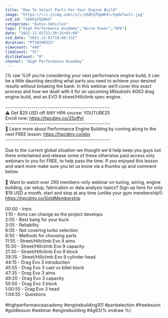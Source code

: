 ```yaml
---
title: "How To Select Parts For Your Engine Build"
image: "https:\/\/i.ytimg.com\/vi\/z6OFqfOpWk4\/hqdefault.jpg"
vid_id: "z6OFqfOpWk4"
categories: "Autos-Vehicles"
tags: ["High Performance Academy","Horse Power","HPA"]
date: "2021-12-01T23:30:15+03:00"
vid_date: "2021-12-01T18:00:33Z"
duration: "PT1H24M32S"
viewcount: "446"
likeCount: "55"
dislikeCount: "0"
channel: "High Performance Academy"
---
```

{% raw %}If you’re considering your next performance engine build, it can be a little daunting deciding what parts you need to achieve your desired results without breaking the bank. In this webinar we’ll cover this exact process and how we dealt with it for an upcoming Mitsubishi 4G63 drag engine build, and an EVO 9 street/Hillclimb spec engine.<br /><br />----------------------------------------------------<br />⚠️ Get $25 USD off ANY HPA course: YOUTUBE25 <br />Enroll now: <a rel="nofollow" target="blank" href="https://hpcdmy.co/25offyt">https://hpcdmy.co/25offyt</a><br />----------------------------------------------------<br />🔧 Learn more about Performance Engine Building by coming along to the next FREE lesson: <a rel="nofollow" target="blank" href="https://hpcdmy.co/eby">https://hpcdmy.co/eby</a><br />----------------------------------------------------<br /><br />Due to the current global situation we thought we'd help keep you guys out there entertained and release some of these otherwise paid access only webinars to you for FREE, to help pass the time. If you enjoyed this lesson and want more make sure you let us know via a thumbs up and comment below.<br /><br />🧠 Want to watch over 290 members-only webinar on tuning, wiring, engine building, car setup, fabrication or data analysis topics? Sign up here for only $19 USD a month, start and stop at any time (unlike your gym membership!): <a rel="nofollow" target="blank" href="https://hpcdmy.co/GoldMembership">https://hpcdmy.co/GoldMembership</a><br /><br />00:00 - Intro<br />1:10 - Aims can change as the project develops<br />2:05 - Best bang for your buck<br />3:05 - Reliability<br />6:05 - Not covering turbo selection<br />6:50 - Methods for choosing parts<br />11:55 - Street/Hillclimb Evo 9 aims<br />15:30 - Street/Hillclimb Evo 9 capacity<br />21:30 - Street/Hillclimb Evo 9 block<br />39:35 - Street/Hillclimb Evo 9 cylinder head<br />44:15 - Drag Evo 3 introduction<br />45:55 - Drag Evo 3 cast vs billet block<br />47:35 - Drag Evo 3 aims<br />49:20 - Drag Evo 3 capacity<br />50:50 - Drag Evo 3 block<br />1:00:55 - Drag Evo 3 head<br />1:04:55 - Questions<br /><br />#highperformanceacademy #enginebuilding101 #partselection #freelesson #goldlesson #webinar #enginebuilding #4g63{% endraw %}
